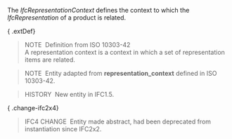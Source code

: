 The _IfcRepresentationContext_ defines the context to which the _IfcRepresentation_ of a product is related.

{ .extDef}
> NOTE&nbsp; Definition from ISO 10303-42  
> A representation context is a context in which a set of representation items are related.

> NOTE&nbsp; Entity adapted from **representation_context** defined in ISO 10303-42.

> HISTORY&nbsp; New entity in IFC1.5.

{ .change-ifc2x4}
> IFC4 CHANGE&nbsp; Entity made abstract, had been deprecated from instantiation since IFC2x2.
